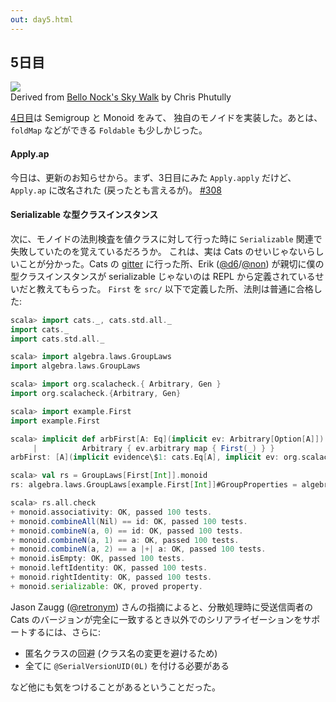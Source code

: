 ```yaml
---
out: day5.html
---
```


  [day4]: day4.html
  [308]: https://github.com/non/cats/pull/308
  [gitter]: https://gitter.im/non/cats
  [@d6]: https://twitter.com/d6
  [@non]: https://github.com/non
  [@retronym]: https://twitter.com/retronym

5日目
-----

<div class="floatingimage">
<img src="../files/day5-tight-rope.jpg">
<div class="credit">Derived from <a href="https://www.flickr.com/photos/72562013@N06/10016837145/">Bello Nock's Sky Walk</a> by Chris Phutully</div>
</div>

[4日目][day4]は Semigroup と Monoid をみて、
独自のモノイドを実装した。あとは、`foldMap` などができる `Foldable` も少しかじった。

#### Apply.ap

今日は、更新のお知らせから。まず、3日目にみた `Apply.apply` だけど、
`Apply.ap` に改名された (戻ったとも言えるが)。 [#308][308]

#### Serializable な型クラスインスタンス

次に、モノイドの法則検査を値クラスに対して行った時に `Serializable`
関連で失敗していたのを覚えているだろうか。
これは、実は Cats のせいじゃないらしいことが分かった。Cats の
[gitter][gitter] に行った所、Erik ([@d6][@d6]/[@non][@non])
が親切に僕の型クラスインスタンスが serializable じゃないのは
REPL から定義されているせいだと教えてもらった。
`First` を `src/` 以下で定義した所、法則は普通に合格した:

```scala
scala> import cats._, cats.std.all._
import cats._
import cats.std.all._

scala> import algebra.laws.GroupLaws
import algebra.laws.GroupLaws

scala> import org.scalacheck.{ Arbitrary, Gen }
import org.scalacheck.{Arbitrary, Gen}

scala> import example.First
import example.First

scala> implicit def arbFirst[A: Eq](implicit ev: Arbitrary[Option[A]]): Arbitrary[First[A]] =
     |          Arbitrary { ev.arbitrary map { First(_) } }
arbFirst: [A](implicit evidence\$1: cats.Eq[A], implicit ev: org.scalacheck.Arbitrary[Option[A]])org.scalacheck.Arbitrary[example.First[A]]

scala> val rs = GroupLaws[First[Int]].monoid
rs: algebra.laws.GroupLaws[example.First[Int]]#GroupProperties = algebra.laws.GroupLaws\$GroupProperties@77fac6ab

scala> rs.all.check
+ monoid.associativity: OK, passed 100 tests.
+ monoid.combineAll(Nil) == id: OK, passed 100 tests.
+ monoid.combineN(a, 0) == id: OK, passed 100 tests.
+ monoid.combineN(a, 1) == a: OK, passed 100 tests.
+ monoid.combineN(a, 2) == a |+| a: OK, passed 100 tests.
+ monoid.isEmpty: OK, passed 100 tests.
+ monoid.leftIdentity: OK, passed 100 tests.
+ monoid.rightIdentity: OK, passed 100 tests.
+ monoid.serializable: OK, proved property.
```

Jason Zaugg ([@retronym][@retronym]) さんの指摘によると、分散処理時に受送信両者の
Cats のバージョンが完全に一致するとき以外でのシリアライゼーションをサポートするには、さらに:

- 匿名クラスの回避 (クラス名の変更を避けるため)
- 全てに `@SerialVersionUID(0L)` を付ける必要がある

など他にも気をつけることがあるということだった。
